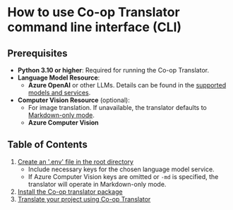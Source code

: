 # How to use Co-op Translator command line interface (CLI)

## Prerequisites

- **Python 3.10 or higher**: Required for running the Co-op Translator.
- **Language Model Resource**: 
  - **Azure OpenAI** or other LLMs. Details can be found in the [supported models and services](../../README.md#supported-models-and-services).
- **Computer Vision Resource** (optional):
  - For image translation. If unavailable, the translator defaults to [Markdown-only mode](../markdown-only-mode.md).
  - **Azure Computer Vision**

## Table of Contents

1. [Create an '.env' file in the root directory](./create-env-file.md)
   - Include necessary keys for the chosen language model service.
   - If Azure Computer Vision keys are omitted or `-md` is specified, the translator will operate in Markdown-only mode.
1. [Install the Co-op translator package](./install-package.md)
1. [Translate your project using Co-op Translator](./translator-your-project.md)
